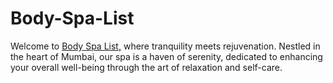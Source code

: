# Body-Spa-List
Welcome to <a href="https://bodyspalist.in/">Body Spa List,</a> where tranquility meets rejuvenation. Nestled in the heart of Mumbai, our spa is a haven of serenity, dedicated to enhancing your overall well-being through the art of relaxation and self-care.
